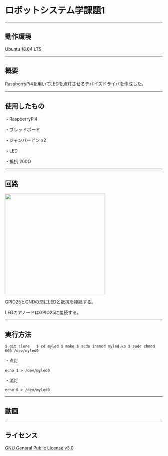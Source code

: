 # ロボットシステム学課題1
---

動作環境
---
Ubuntu 18.04 LTS

---

概要
---
RaspberryPi4を用いてLEDを点灯させるデバイスドライバを作成した。

---

使用したもの
---
・RaspberryPi4

・ブレッドボード

・ジャンパーピン x2

・LED

・抵抗 200Ω

---

回路
---
<img src="https://user-images.githubusercontent.com/72175085/103672027-0bc8f800-4fbf-11eb-8984-c036b2c0d335.jpg" width="320px">

GPIO25とGNDの間にLEDと抵抗を接続する。

LEDのアノードはGPIO25に接続する。

---

実行方法
---

``$ git clone  
  $ cd myled
  $ make
  $ sudo insmod myled.ko
  $ sudo chmod 666 /dev/myled0``
  
・点灯

`echo 1 > /dev/myled0`

・消灯

`echo 0 > /dev/myled0`

---

動画
---

---

ライセンス
---
[GNU General Public License v3.0](https://github.com/uvershuta/RobotSystem1/blob/main/COPYING)





